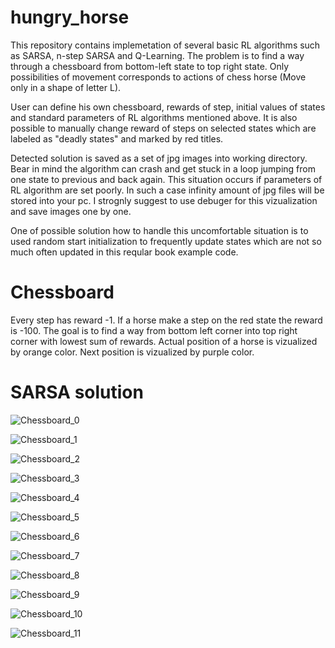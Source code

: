 # hungry_horse

This repository contains implemetation of several basic RL algorithms such as SARSA, n-step SARSA and Q-Learning. 
The problem is to find a way through a chessboard from bottom-left state to top right state. Only possibilities of movement corresponds to actions of chess horse (Move only in a shape of letter L).

User can define his own chessboard, rewards of step, initial values of states and standard parameters of RL algorithms mentioned above. It is also possible to manually change reward of steps on selected states which are labeled as "deadly states" and marked by red titles.

Detected solution is saved as a set of jpg images into working directory. Bear in mind the algorithm can crash and get stuck in a loop jumping from one state to previous and back again. This situation occurs if parameters of RL algorithm are set poorly. In such a case infinity amount of jpg files will be stored into your pc. I strognly suggest to use debuger for this vizualization and save images one by one. 

One of possible solution how to handle this uncomfortable situation is to used random start initialization to frequently update states which are not so much often updated in this reqular book example code.

# Chessboard
Every step has reward -1. If a horse make a step on the red state the reward is -100. The goal is to find a way from bottom left corner into top right corner with lowest sum of rewards.
Actual position of a horse is vizualized by orange color. Next position is vizualized by purple color.


# SARSA solution
![Chessboard_0](https://github.com/user-attachments/assets/74479bf1-c96a-4248-8828-ad0a6cecbb61) 

![Chessboard_1](https://github.com/user-attachments/assets/ec2e28a9-dc0b-423b-a510-ca2ce9829f67)

![Chessboard_2](https://github.com/user-attachments/assets/19f032c1-f9da-4947-9f42-bebd07c218e7)

![Chessboard_3](https://github.com/user-attachments/assets/5e407bbd-5bf9-4c00-bba9-7876b9864768)

![Chessboard_4](https://github.com/user-attachments/assets/6a5877a4-324d-4e41-aee7-1fd4025cf485)

![Chessboard_5](https://github.com/user-attachments/assets/2d803031-20e1-4f8c-8131-ba1bfeb5067b)

![Chessboard_6](https://github.com/user-attachments/assets/57757c42-9251-4977-82b4-407e3ebd5b72)

![Chessboard_7](https://github.com/user-attachments/assets/8c1e3974-dfb2-436d-ab75-6cccbe50a233)

![Chessboard_8](https://github.com/user-attachments/assets/611e6aef-d40f-4602-8a89-1624e51bc5c9)

![Chessboard_9](https://github.com/user-attachments/assets/ddf71aa2-26e4-4b15-b4bd-f92323eadcf1)

![Chessboard_10](https://github.com/user-attachments/assets/d3c1731a-d130-4d2f-8ad7-22acacfdd937)

![Chessboard_11](https://github.com/user-attachments/assets/8d4d396f-b7f8-46cd-ad7e-1e4a7d26ca84)









